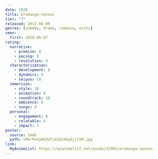```yaml
---
date: 2020
title: Eromanga-sensei
tier: "?"
released: 2017-04-09
genres: [comedy, drama, romance, ecchi]
seen:
  first: 2020-06-07
rating:
  narrative:
    - premise: 8
    - pacing: 9
    - resolution: 9
  characterization:
    - development: 8
    - dynamics: 9
    - seiyuu: 10
  immersion:
    - style: 10
    - animation: 9
    - soundtrack: 10
    - ambience: 9
    - songs: 9
  personal:
    - engagement: 8
    - relatable: 4
    - impact: 7
poster:
  source: tmdb
  path: vR6rPnVyWUSU7im2QcKXwSjjCXM.jpg
link:
  MyAnimeList: https://myanimelist.net/anime/32901/eromanga-sensei
---
```

